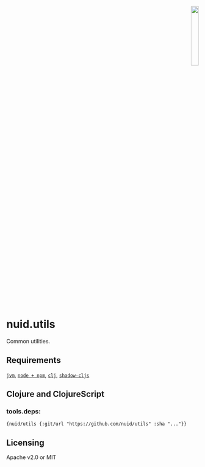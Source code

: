 <p align="right"><a href="https://nuid.io"><img src="https://nuid.io/svg/logo.svg" width="20%"></a></p>

# nuid.utils

Common utilities.

## Requirements

[`jvm`](https://www.java.com/en/download/), [`node + npm`](https://nodejs.org/en/download/), [`clj`](https://clojure.org/guides/getting_started), [`shadow-cljs`](https://shadow-cljs.github.io/docs/UsersGuide.html#_installation)

## Clojure and ClojureScript

### tools.deps:

`{nuid/utils {:git/url "https://github.com/nuid/utils" :sha "..."}}`

## Licensing

Apache v2.0 or MIT
